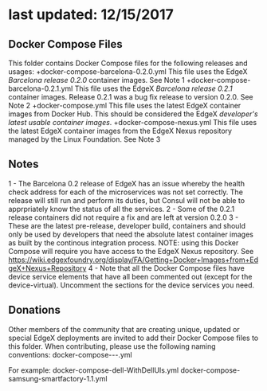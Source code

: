 # last updated:  12/15/2017

## Docker Compose Files
This folder contains Docker Compose files for the following releases and usages:
+docker-compose-barcelona-0.2.0.yml	This file uses the EdgeX *Barcelona release 0.2.0* container images.  See Note 1
+docker-compose-barcelona-0.2.1.yml	This file uses the EdgeX *Barcelona release 0.2.1* container images.  Release 0.2.1 was a bug fix release to version 0.2.0.  See Note 2
+docker-compose.yml			        This file uses the latest EdgeX container images from Docker Hub.  This should be considered the EdgeX *developer's latest usable container images*.
+docker-compose-nexus.yml		    This file uses the latest EdgeX container images from the EdgeX Nexus repository managed by the Linux Foundation. See Note 3

## Notes
1 - The Barcelona 0.2 release of EdgeX has an issue whereby the health check address for each of the microservices was not set correctly.  The release will still run and perform its duties, but Consul will not be able to apprpriately know the status of all the services.
2 - Some of the 0.2.1 release containers did not require a fix and are left at version 0.2.0
3 - These are the latest pre-release, developer build, containers and should only be used by developers that need the absolute latest container images as built by the continous integration process.  NOTE:  using this Docker Compose will require you have access to the EdgeX Nexus repository.  See https://wiki.edgexfoundry.org/display/FA/Getting+Docker+Images+from+EdgeX+Nexus+Repository
4 - Note that all the Docker Compose files have device service elements that have all been commented out (except for the device-virtual).  Uncomment the sections for the device services you need.

## Donations
Other members of the community that are creating unique, updated or special EdgeX deployments are invited to add their Docker Compose files to this folder.  When contributing, please use the following naming conventions:
docker-compose-<release name or organization>-<purpose if applicable>-<version if applicable>.yml

For example:
docker-compose-dell-WithDellUIs.yml
docker-compose-samsung-smartfactory-1.1.yml


